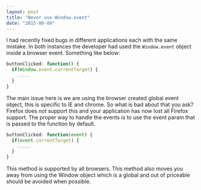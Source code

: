 ```yaml
---
layout: post
title: "Never use Window.event"
date: "2015-08-09"
---
```

I had recently fixed bugs in different applications each with the same mistake.
In both instances the developer had used the ```Window.event``` object inside a browser
event. Something like below:

``` javascript
buttonClicked: function() {
  if(Window.event.currentTarget) {
    .....
  }
}
```

The main issue here is we are using the browser created global event object, this is
specific to IE and chrome. So what is bad about that you ask? Firefox does *not* support
this and your application has now lost all Firefox support. The proper way to handle
the events is to use the event param that is passed to the function by default.

``` javascript
buttonClicked: function(event) {
  if(event.currentTarget) {
    .....
  }
}
```
This method is supported by all browsers. This method also moves you away from
using the Window object which is a global and out of priceable should be avoided
when possible.
